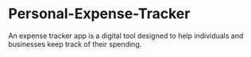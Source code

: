 # Personal-Expense-Tracker
An expense tracker app is a digital tool designed to help individuals and businesses keep track of their spending. 

